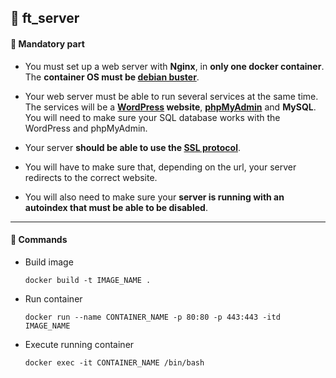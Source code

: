 ## :notebook_with_decorative_cover: ft_server

#### :page_facing_up:  Mandatory part

- You must set up a web server with **Nginx**, in **only one docker container**. The **container OS must be [debian buster](https://github.com/jwon42/42cursus/blob/master/05_ft_server/Dockerfile#L13)**.

- Your web server must be able to run several services at the same time. The services will be a **[WordPress](https://github.com/jwon42/42cursus/blob/master/05_ft_server/Dockerfile#L41) website**, **[phpMyAdmin](https://github.com/jwon42/42cursus/blob/master/05_ft_server/Dockerfile#L34)** and **MySQL**. You will need to make sure your SQL database works with the WordPress and phpMyAdmin.
- Your server **should be able to use the [SSL protocol](https://github.com/jwon42/42cursus/blob/master/05_ft_server/Dockerfile#L28)**.
- You will have to make sure that, depending on the url, your server redirects to the correct website.
- You will also need to make sure your **server is running with an autoindex that must be able to be disabled**.

------

#### :page_facing_up:  Commands

- Build image

  ```
  docker build -t IMAGE_NAME .
  ```

- Run container

  ```
  docker run --name CONTAINER_NAME -p 80:80 -p 443:443 -itd IMAGE_NAME
  ```

- Execute running container

  ```
  docker exec -it CONTAINER_NAME /bin/bash
  ```

